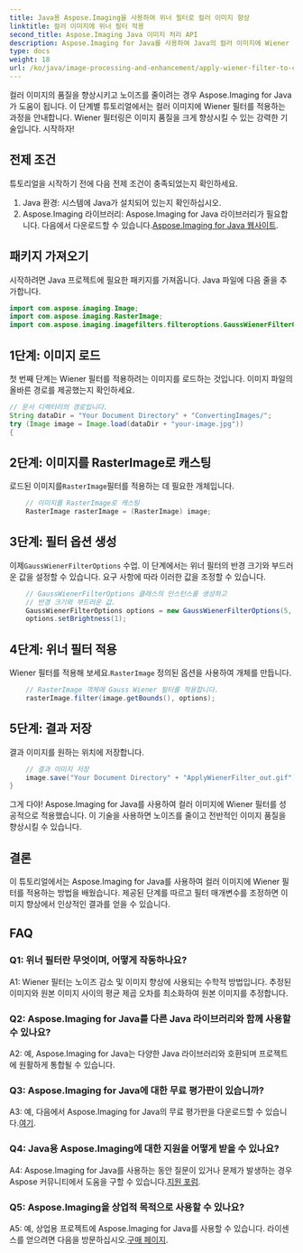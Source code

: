 ```yaml
---
title: Java용 Aspose.Imaging을 사용하여 위너 필터로 컬러 이미지 향상
linktitle: 컬러 이미지에 위너 필터 적용
second_title: Aspose.Imaging Java 이미지 처리 API
description: Aspose.Imaging for Java를 사용하여 Java의 컬러 이미지에 Wiener 필터를 적용하는 방법을 알아보세요. 손쉽게 이미지 품질을 향상하고 노이즈를 줄입니다.
type: docs
weight: 18
url: /ko/java/image-processing-and-enhancement/apply-wiener-filter-to-colored-images/
---
```

컬러 이미지의 품질을 향상시키고 노이즈를 줄이려는 경우 Aspose.Imaging for Java가 도움이 됩니다. 이 단계별 튜토리얼에서는 컬러 이미지에 Wiener 필터를 적용하는 과정을 안내합니다. Wiener 필터링은 이미지 품질을 크게 향상시킬 수 있는 강력한 기술입니다. 시작하자!

## 전제 조건

튜토리얼을 시작하기 전에 다음 전제 조건이 충족되었는지 확인하세요.

1. Java 환경: 시스템에 Java가 설치되어 있는지 확인하십시오.
2.  Aspose.Imaging 라이브러리: Aspose.Imaging for Java 라이브러리가 필요합니다. 다음에서 다운로드할 수 있습니다.[Aspose.Imaging for Java 웹사이트](https://releases.aspose.com/imaging/java/).

## 패키지 가져오기

시작하려면 Java 프로젝트에 필요한 패키지를 가져옵니다. Java 파일에 다음 줄을 추가합니다.

```java
import com.aspose.imaging.Image;
import com.aspose.imaging.RasterImage;
import com.aspose.imaging.imagefilters.filteroptions.GaussWienerFilterOptions;
```

## 1단계: 이미지 로드

첫 번째 단계는 Wiener 필터를 적용하려는 이미지를 로드하는 것입니다. 이미지 파일의 올바른 경로를 제공했는지 확인하세요.

```java
// 문서 디렉터리의 경로입니다.
String dataDir = "Your Document Directory" + "ConvertingImages/";
try (Image image = Image.load(dataDir + "your-image.jpg"))
{
```

## 2단계: 이미지를 RasterImage로 캐스팅

 로드된 이미지를`RasterImage`필터를 적용하는 데 필요한 개체입니다.

```java
    // 이미지를 RasterImage로 캐스팅
    RasterImage rasterImage = (RasterImage) image;
```

## 3단계: 필터 옵션 생성

 이제`GaussWienerFilterOptions` 수업. 이 단계에서는 위너 필터의 반경 크기와 부드러운 값을 설정할 수 있습니다. 요구 사항에 따라 이러한 값을 조정할 수 있습니다.

```java
    // GaussWienerFilterOptions 클래스의 인스턴스를 생성하고
    // 반경 크기와 부드러운 값.
    GaussWienerFilterOptions options = new GaussWienerFilterOptions(5, 1.5);
    options.setBrightness(1);
```

## 4단계: 위너 필터 적용

 Wiener 필터를 적용해 보세요.`RasterImage` 정의된 옵션을 사용하여 개체를 만듭니다.

```java
    // RasterImage 객체에 Gauss Wiener 필터를 적용합니다.
    rasterImage.filter(image.getBounds(), options);
```

## 5단계: 결과 저장

결과 이미지를 원하는 위치에 저장합니다.

```java
    // 결과 이미지 저장
    image.save("Your Document Directory" + "ApplyWienerFilter_out.gif");
}
```

그게 다야! Aspose.Imaging for Java를 사용하여 컬러 이미지에 Wiener 필터를 성공적으로 적용했습니다. 이 기술을 사용하면 노이즈를 줄이고 전반적인 이미지 품질을 향상시킬 수 있습니다.

## 결론

이 튜토리얼에서는 Aspose.Imaging for Java를 사용하여 컬러 이미지에 Wiener 필터를 적용하는 방법을 배웠습니다. 제공된 단계를 따르고 필터 매개변수를 조정하면 이미지 향상에서 인상적인 결과를 얻을 수 있습니다.

## FAQ

### Q1: 위너 필터란 무엇이며, 어떻게 작동하나요?

A1: Wiener 필터는 노이즈 감소 및 이미지 향상에 사용되는 수학적 방법입니다. 추정된 이미지와 원본 이미지 사이의 평균 제곱 오차를 최소화하여 원본 이미지를 추정합니다.

### Q2: Aspose.Imaging for Java를 다른 Java 라이브러리와 함께 사용할 수 있나요?

A2: 예, Aspose.Imaging for Java는 다양한 Java 라이브러리와 호환되며 프로젝트에 원활하게 통합될 수 있습니다.

### Q3: Aspose.Imaging for Java에 대한 무료 평가판이 있습니까?

 A3: 예, 다음에서 Aspose.Imaging for Java의 무료 평가판을 다운로드할 수 있습니다.[여기](https://releases.aspose.com/).

### Q4: Java용 Aspose.Imaging에 대한 지원을 어떻게 받을 수 있나요?

 A4: Aspose.Imaging for Java를 사용하는 동안 질문이 있거나 문제가 발생하는 경우 Aspose 커뮤니티에서 도움을 구할 수 있습니다.[지원 포럼](https://forum.aspose.com/).

### Q5: Aspose.Imaging을 상업적 목적으로 사용할 수 있나요?

A5: 예, 상업용 프로젝트에 Aspose.Imaging for Java를 사용할 수 있습니다. 라이센스를 얻으려면 다음을 방문하십시오.[구매 페이지](https://purchase.aspose.com/buy).